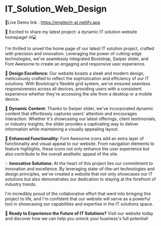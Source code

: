 # IT_Solution_Web_Design

🔗Live Demo link : https://engitech-at.netlify.app

🚀 Excited to share my latest project: a dynamic IT solution website homepage! 🌐💻

I'm thrilled to unveil the home page of our latest IT solution project, crafted with precision and innovation. Leveraging the power of cutting-edge technologies, we've seamlessly integrated Bootstrap, Swiper slider, and Font Awesome to create an engaging and responsive user experience.

🎨 **Design Excellence:** Our website boasts a sleek and modern design, meticulously crafted to reflect the sophistication and efficiency of our IT solutions. With Bootstrap's flexible grid system, we've ensured seamless responsiveness across all devices, providing users with a consistent experience whether they're accessing the site from a desktop or a mobile device.

🔄 **Dynamic Content:** Thanks to Swiper slider, we've incorporated dynamic content that effortlessly captures users' attention and encourages interaction. Whether it's showcasing our latest offerings, client testimonials, or industry insights, the slider provides a captivating way to deliver information while maintaining a visually appealing layout.

🌟 **Enhanced Functionality:** Font Awesome icons add an extra layer of functionality and visual appeal to our website. From navigation elements to feature highlights, these icons not only enhance the user experience but also contribute to the overall aesthetic appeal of the site.

💡 **Innovative Solutions:** At the heart of this project lies our commitment to innovation and excellence. By leveraging state-of-the-art technologies and design principles, we've created a website that not only showcases our IT solutions but also demonstrates our dedication to staying at the forefront of industry trends.

I'm incredibly proud of the collaborative effort that went into bringing this project to life, and I'm confident that our website will serve as a powerful tool in showcasing our capabilities and expertise in the IT solutions space.

🚀 **Ready to Experience the Future of IT Solutions?** Visit our website today and discover how we can help you unlock your business's full potential!






